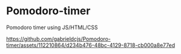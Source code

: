# Pomodoro-timer
Pomodoro timer using JS/HTML/CSS


https://github.com/gabrieldcjs/Pomodoro-timer/assets/112210864/d234b476-48bc-4129-8718-cb000a8e77ed

